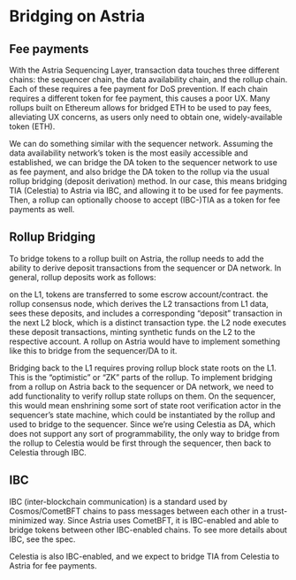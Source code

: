 # Bridging on Astria

## Fee payments

With the Astria Sequencing Layer, transaction data touches three different
chains: the sequencer chain, the data availability chain, and the rollup chain.
Each of these requires a fee payment for DoS prevention. If each chain requires
a different token for fee payment, this causes a poor UX. Many rollups built on
Ethereum allows for bridged ETH to be used to pay fees, alleviating UX concerns,
as users only need to obtain one, widely-available token (ETH).

We can do something similar with the sequencer network. Assuming the data
availability network’s token is the most easily accessible and established, we
can bridge the DA token to the sequencer network to use as fee payment, and also
bridge the DA token to the rollup via the usual rollup bridging (deposit
derivation) method. In our case, this means bridging TIA (Celestia) to Astria
via IBC, and allowing it to be used for fee payments. Then, a rollup can
optionally choose to accept (IBC-)TIA as a token for fee payments as well.

## Rollup Bridging

To bridge tokens to a rollup built on Astria, the rollup needs to add the
ability to derive deposit transactions from the sequencer or DA network. In
general, rollup deposits work as follows:

on the L1, tokens are transferred to some escrow account/contract.
the rollup consensus node, which derives the L2 transactions from L1 data, sees
these deposits, and includes a corresponding “deposit” transaction in the next
L2 block, which is a distinct transaction type.
the L2 node executes these deposit transactions, minting synthetic funds on the
L2 to the respective account.
A rollup on Astria would have to implement something like this to bridge from
the sequencer/DA to it.

Bridging back to the L1 requires proving rollup block state roots on the L1.
This is the “optimistic” or “ZK” parts of the rollup. To implement bridging from
a rollup on Astria back to the sequencer or DA network, we need to add
functionality to verify rollup state rollups on them. On the sequencer, this
would mean enshrining some sort of state root verification actor in the
sequencer’s state machine, which could be instantiated by the rollup and used to
bridge to the sequencer. Since we’re using Celestia as DA, which does not
support any sort of programmability, the only way to bridge from the rollup to
Celestia would be first through the sequencer, then back to Celestia through
IBC.

## IBC

IBC (inter-blockchain communication) is a standard used by Cosmos/CometBFT
chains to pass messages between each other in a trust-minimized way. Since
Astria uses CometBFT, it is IBC-enabled and able to bridge tokens between other
IBC-enabled chains. To see more details about IBC, see the spec.

Celestia is also IBC-enabled, and we expect to bridge TIA from Celestia to
Astria for fee payments.

